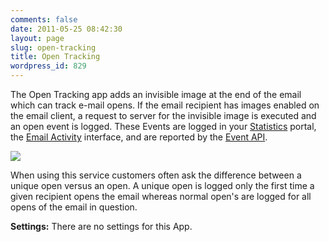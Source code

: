 ```yaml
---
comments: false
date: 2011-05-25 08:42:30
layout: page
slug: open-tracking
title: Open Tracking
wordpress_id: 829
---
```


The Open Tracking app adds an invisible image at the end of the email which can track e-mail opens. If the email recipient has images enabled on the email client, a request to server for the invisible image is executed and an open event is logged. These Events are logged in your [Statistics](/documentation/deliver-metrics/) portal, the [Email Activity](/documentation/deliver-metrics/email-activity/) interface, and are reported by the [Event API](/documentation/api/event-api/).

[![](http://docs.sendgrid.com/wp-content/uploads/2011/05/open-fixed.png)](http://docs.sendgrid.com/wp-content/uploads/2011/05/open-fixed.png)

When using this service customers often ask the difference between a unique open versus an open.  A unique open is logged only the first time a given recipient opens the email whereas normal open's are logged for all opens of the email in question. 

  


**Settings:**
There are no settings for this App.
